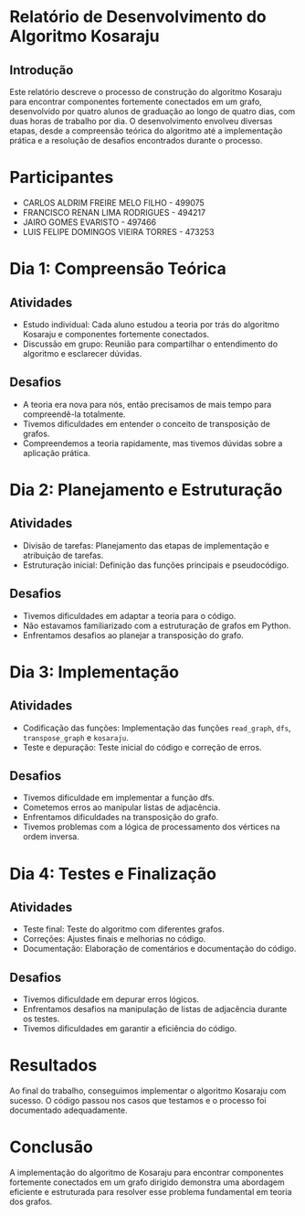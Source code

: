 # Relatório de Desenvolvimento do Algoritmo Kosaraju
## Introdução
Este relatório descreve o processo de construção do algoritmo Kosaraju para encontrar componentes fortemente conectados em um grafo, desenvolvido por quatro alunos de graduação ao longo de quatro dias, com duas horas de trabalho por dia. O desenvolvimento envolveu diversas etapas, desde a compreensão teórica do algoritmo até a implementação prática e a resolução de desafios encontrados durante o processo.

# Participantes
- CARLOS ALDRIM FREIRE MELO FILHO - 499075
- FRANCISCO RENAN LIMA RODRIGUES - 494217
- JAIRO GOMES EVARISTO - 497466
- LUIS FELIPE DOMINGOS VIEIRA TORRES - 473253

# Dia 1: Compreensão Teórica
## Atividades
- Estudo individual: Cada aluno estudou a teoria por trás do algoritmo Kosaraju e componentes fortemente conectados.
- Discussão em grupo: Reunião para compartilhar o entendimento do algoritmo e esclarecer dúvidas.

## Desafios
- A teoria era nova para nós, então precisamos de mais tempo para compreendê-la totalmente.
- Tivemos dificuldades em entender o conceito de transposição de grafos.
- Compreendemos a teoria rapidamente, mas tivemos dúvidas sobre a aplicação prática.

# Dia 2: Planejamento e Estruturação
## Atividades
- Divisão de tarefas: Planejamento das etapas de implementação e atribuição de tarefas.
- Estruturação inicial: Definição das funções principais e pseudocódigo.

## Desafios
- Tivemos dificuldades em adaptar a teoria para o código.
- Não estavamos familiarizado com a estruturação de grafos em Python.
- Enfrentamos desafios ao planejar a transposição do grafo.

# Dia 3: Implementação
## Atividades
- Codificação das funções: Implementação das funções `read_graph`, `dfs`, `transpose_graph` e `kosaraju`.
- Teste e depuração: Teste inicial do código e correção de erros.

## Desafios
- Tivemos dificuldade em implementar a função dfs.
- Cometemos erros ao manipular listas de adjacência.
- Enfrentamos dificuldades na transposição do grafo.
- Tivemos problemas com a lógica de processamento dos vértices na ordem inversa.

# Dia 4: Testes e Finalização
## Atividades
- Teste final: Teste do algoritmo com diferentes grafos.
- Correções: Ajustes finais e melhorias no código.
- Documentação: Elaboração de comentários e documentação do código.

## Desafios
- Tivemos dificuldade em depurar erros lógicos.
- Enfrentamos desafios na manipulação de listas de adjacência durante os testes.
- Tivemos dificuldades em garantir a eficiência do código.

# Resultados
Ao final do trabalho, conseguimos implementar o algoritmo Kosaraju com sucesso. O código passou nos casos que testamos e o processo foi documentado adequadamente.

# Conclusão
A implementação do algoritmo de Kosaraju para encontrar componentes fortemente conectados em um grafo dirigido demonstra uma abordagem eficiente e estruturada para resolver esse problema fundamental em teoria dos grafos.
